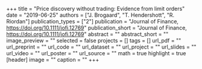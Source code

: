 +++
title = "Price discovery without trading: Evidence from limit orders"
date = "2019-06-25"
authors = ["J. Brogaard", "T. Hendershott", "R. Riordan"]
publication_types = ["2"]
publication = "Journal of Finance,  https://doi.org/10.1111/jofi.12769"
publication_short = "Journal of Finance,  https://doi.org/10.1111/jofi.12769"
abstract = ""
abstract_short = ""
image_preview = ""
selected = false
projects = []
tags = []
url_pdf = ""
url_preprint = ""
url_code = ""
url_dataset = ""
url_project = ""
url_slides = ""
url_video = ""
url_poster = ""
url_source = ""
math = true
highlight = true
[header]
image = ""
caption = ""
+++
